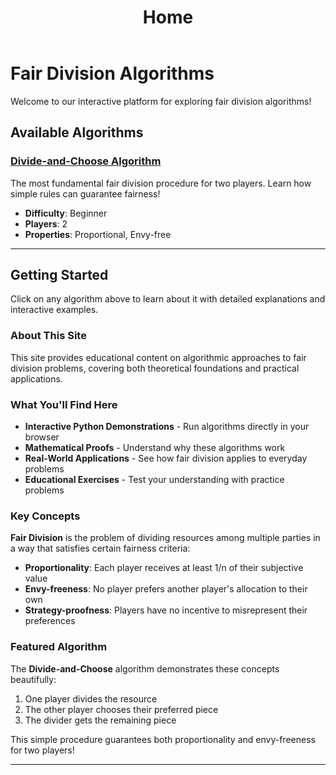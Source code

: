 ﻿---
layout: default
title: Home
---

# Fair Division Algorithms

Welcome to our interactive platform for exploring fair division algorithms!

## Available Algorithms

### [Divide-and-Choose Algorithm](/algorithms/divide-and-choose/)

The most fundamental fair division procedure for two players. Learn how simple rules can guarantee fairness!

- **Difficulty**: Beginner  
- **Players**: 2  
- **Properties**: Proportional, Envy-free

---

## Getting Started

Click on any algorithm above to learn about it with detailed explanations and interactive examples.

### About This Site

This site provides educational content on algorithmic approaches to fair division problems, covering both theoretical foundations and practical applications.

### What You'll Find Here

- **Interactive Python Demonstrations** - Run algorithms directly in your browser
- **Mathematical Proofs** - Understand why these algorithms work
- **Real-World Applications** - See how fair division applies to everyday problems
- **Educational Exercises** - Test your understanding with practice problems

### Key Concepts

**Fair Division** is the problem of dividing resources among multiple parties in a way that satisfies certain fairness criteria:

- **Proportionality**: Each player receives at least 1/n of their subjective value
- **Envy-freeness**: No player prefers another player's allocation to their own
- **Strategy-proofness**: Players have no incentive to misrepresent their preferences

### Featured Algorithm

The **Divide-and-Choose** algorithm demonstrates these concepts beautifully:

1. One player divides the resource
2. The other player chooses their preferred piece
3. The divider gets the remaining piece

This simple procedure guarantees both proportionality and envy-freeness for two players!

---
